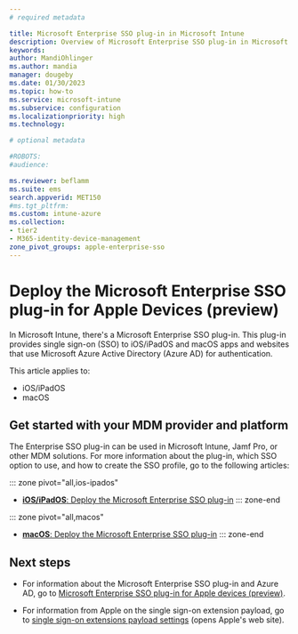 ```yaml
---
# required metadata

title: Microsoft Enterprise SSO plug-in in Microsoft Intune
description: Overview of Microsoft Enterprise SSO plug-in in Microsoft Intune, Jamf Pro and other MDM solution providers. The Enterprise SSO plug-in is available on iOS/iPadOS and macOS devices.
keywords:
author: MandiOhlinger
ms.author: mandia
manager: dougeby
ms.date: 01/30/2023
ms.topic: how-to
ms.service: microsoft-intune
ms.subservice: configuration
ms.localizationpriority: high
ms.technology:

# optional metadata

#ROBOTS:
#audience:

ms.reviewer: beflamm
ms.suite: ems
search.appverid: MET150
#ms.tgt_pltfrm:
ms.custom: intune-azure
ms.collection:
- tier2
- M365-identity-device-management
zone_pivot_groups: apple-enterprise-sso
---
```


# Deploy the Microsoft Enterprise SSO plug-in for Apple Devices (preview)

In Microsoft Intune, there's a Microsoft Enterprise SSO plug-in. This plug-in provides single sign-on (SSO) to iOS/iPadOS and macOS apps and websites that use Microsoft Azure Active Directory (Azure AD) for authentication.

This article applies to:

- iOS/iPadOS
- macOS

## Get started with your MDM provider and platform

The Enterprise SSO plug-in can be used in Microsoft Intune, Jamf Pro, or other MDM solutions. For more information about the plug-in, which SSO option to use, and how to create the SSO profile, go to the following articles:

::: zone pivot="all,ios-ipados"
- [**iOS/iPadOS**: Deploy the Microsoft Enterprise SSO plug-in](./use-enterprise-sso-plug-in-ios-ipados-with-intune.md)
::: zone-end

::: zone pivot="all,macos"
- [**macOS**: Deploy the Microsoft Enterprise SSO plug-in](./use-enterprise-sso-plug-in-macos-with-intune.md)
::: zone-end

## Next steps

- For information about the Microsoft Enterprise SSO plug-in and Azure AD, go to [Microsoft Enterprise SSO plug-in for Apple devices (preview)](/azure/active-directory/develop/apple-sso-plugin).

- For information from Apple on the single sign-on extension payload, go to [single sign-on extensions payload settings](https://support.apple.com/guide/deployment/single-sign-on-payload-settings-dep7a81f07b/web) (opens Apple's web site).
